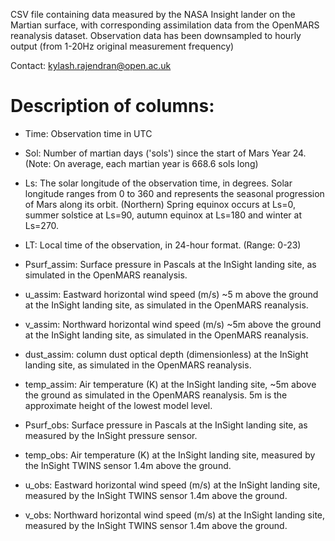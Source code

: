 CSV file containing data measured by the NASA Insight lander on the Martian surface, with corresponding assimilation data from the OpenMARS reanalysis dataset.
Observation data has been downsampled to hourly output (from 1-20Hz original measurement frequency)

Contact: kylash.rajendran@open.ac.uk


# Description of columns:

* Time: Observation time in UTC

* Sol: Number of martian days ('sols') since the start of Mars Year 24. (Note: On average, each martian year is 668.6 sols long) 

* Ls: The solar longitude of the observation time, in degrees. Solar longitude ranges from 0 to 360 and represents the seasonal progression of Mars along its orbit. (Northern) Spring equinox occurs at Ls=0, summer solstice at Ls=90, autumn equinox at Ls=180 and winter at Ls=270.

* LT: Local time of the observation, in 24-hour format. (Range: 0-23)

* Psurf_assim: Surface pressure in Pascals at the InSight landing site, as simulated in the OpenMARS reanalysis. 

* u_assim: Eastward horizontal wind speed (m/s) ~5 m above the ground at the InSight landing site, as simulated in the OpenMARS reanalysis. 

* v_assim: Northward horizontal wind speed (m/s) ~5m above the ground at the InSight landing site, as simulated in the OpenMARS reanalysis.

* dust_assim: column dust optical depth (dimensionless) at the InSight landing site, as simulated in the OpenMARS reanalysis.

* temp_assim: Air temperature (K) at the InSight landing site, ~5m above the ground as simulated in the OpenMARS reanalysis. 5m is the approximate height of the lowest model level.

* Psurf_obs: Surface pressure in Pascals at the InSight landing site, as measured by the InSight pressure sensor.

* temp_obs: Air temperature (K) at the InSight landing site, measured by the InSight TWINS sensor 1.4m above the ground.

* u_obs: Eastward horizontal wind speed (m/s) at the InSight landing site, measured by the InSight TWINS sensor 1.4m above the ground.

* v_obs: Northward horizontal wind speed (m/s) at the InSight landing site, measured by the InSight TWINS sensor 1.4m above the ground.
